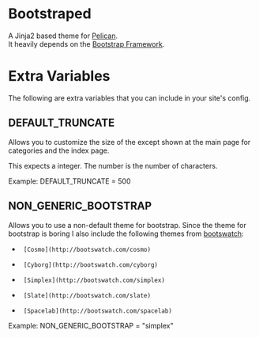 Bootstraped
==============

A Jinja2 based theme for [Pelican](http://blog.getpelican.com/).  
It heavily depends on the [Bootstrap Framework](http://twitter.github.com/bootstrap/).  

Extra Variables
===============
The following are extra variables that you can include in your 
site's config.

## DEFAULT_TRUNCATE ##
Allows you to customize the size of the except shown at the main
page for categories and the index page.

This expects a integer. The number is the number of characters.

Example: DEFAULT_TRUNCATE = 500

## NON_GENERIC_BOOTSTRAP ##
Allows you to use a non-default theme for bootstrap. Since the 
theme for bootstrap is boring I also include the following themes
from [bootswatch](http://bootswatch.com/):
*      [Cosmo](http://bootswatch.com/cosmo)
*      [Cyborg](http://bootswatch.com/cyborg)
*      [Simplex](http://bootswatch.com/simplex)
*      [Slate](http://bootswatch.com/slate)
*      [Spacelab](http://bootswatch.com/spacelab)

Example: NON_GENERIC_BOOTSTRAP = "simplex"